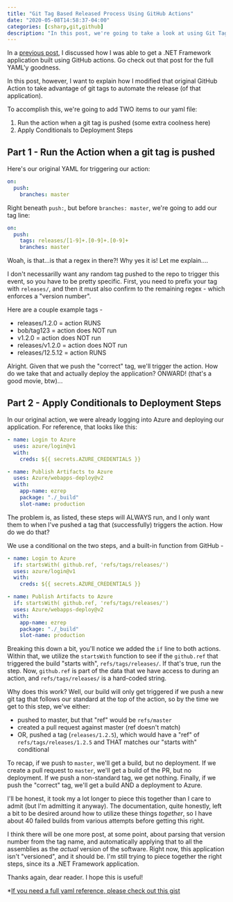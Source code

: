 ```yaml
---
title: "Git Tag Based Released Process Using GitHub Actions"
date: "2020-05-08T14:58:37-04:00"
categories: [csharp,git,github]
description: "In this post, we're going to take a look at using Git Tags and Conditional Steps in GitHub Actions to create a release process."
---
```


In a [previous post](https://www.codingwithcalvin.net/building-net-framework-applications-with-github-actions), I discussed how I was able to get a .NET Framework application built using GitHub actions.  Go check out that post for the full YAML'y goodness.

In this post, however, I want to explain how I modified that original GitHub Action to take advantage of git tags to automate the release (of that application).

To accomplish this, we're going to add TWO items to our yaml file:

1. Run the action when a git tag is pushed (some extra coolness here)
2. Apply Conditionals to Deployment Steps

## Part 1 - Run the Action when a git tag is pushed

Here's our original YAML for triggering our action:

```yaml
on:
  push:
    branches: master
```

Right beneath `push:`, but before `branches: master`, we're going to add our tag line:

```yaml
on:
  push:
    tags: releases/[1-9]+.[0-9]+.[0-9]+
    branches: master
```

Woah, is that...is that a regex in there?!  Why yes it is!  Let me explain....

I don't necessarilly want any random tag pushed to the repo to trigger this event, so you have to be pretty specific.  First, you need to prefix your tag with `releases/`, and then it must also confirm to the remaining regex - which enforces a "version number".

Here are a couple example tags -

* releases/1.2.0 = action RUNS
* bob/tag123 = action does NOT run
* v1.2.0 = action does NOT run
* releases/v1.2.0 = action does NOT run
* releases/12.5.12 = action RUNS

Alright.  Given that we push the "correct" tag, we'll trigger the action.  How do we take that and actually deploy the application?  ONWARD! (that's a good movie, btw)...

## Part 2 - Apply Conditionals to Deployment Steps

In our original action, we were already logging into Azure and deploying our application.  For reference, that looks like this:

```yaml
- name: Login to Azure
  uses: azure/login@v1
  with:
    creds: ${{ secrets.AZURE_CREDENTIALS }}

- name: Publish Artifacts to Azure
  uses: Azure/webapps-deploy@v2
  with:
    app-name: ezrep
    package: "./_build"
    slot-name: production
```

The problem is, as listed, these steps will ALWAYS run, and I only want them to when I've pushed a tag that (successfully) triggers the action.  How do we do that?  

We use a conditional on the two steps, and a built-in function from GitHub -

```yaml
- name: Login to Azure
  if: startsWith( github.ref, 'refs/tags/releases/')
  uses: azure/login@v1
  with:
    creds: ${{ secrets.AZURE_CREDENTIALS }}

- name: Publish Artifacts to Azure
  if: startsWith( github.ref, 'refs/tags/releases/')
  uses: Azure/webapps-deploy@v2
  with:
    app-name: ezrep
    package: "./_build"
    slot-name: production
```

Breaking this down a bit, you'll notice we added the `if` line to both actions.  Within that, we utilize the `startsWith` function to see if the `github.ref` that triggered the build "starts with", `refs/tags/releases/`.  If that's true, run the step.  Now, `github.ref` is part of the data that we have access to during an action, and `refs/tags/releases/` is a hard-coded string.

Why does this work?  Well, our build will only get triggered if we push a new git tag that follows our standard at the top of the action, so by the time we get to this step, we've either:

* pushed to master, but that "ref" would be `refs/master`
* created a pull request against master (ref doesn't match)
* OR, pushed a tag (`releases/1.2.5`), which would have a "ref" of `refs/tags/releases/1.2.5` and THAT matches our "starts with" conditional

To recap, if we push to `master`, we'll get a build, but no deployment.  If we create a pull request to `master`, we'll get a build of the PR, but no deployment.  If we push a non-standard tag, we get nothing.  Finally, if we push the "correct" tag, we'll get a build AND a deployment to Azure.

I'll be honest, it took my a lot longer to piece this together than I care to admit (but I'm admitting it anyway).  The documentation, quite honestly, left a bit to be desired around how to utilize these things *together*, so I have about 40 failed builds from various attempts before getting this right.

I think there will be one more post, at some point, about parsing that version number from the tag name, and automatically applying that to all the assemblies as the *actual* version of the software.  Right now, this application isn't "versioned", and it should be. I'm still trying to piece together the right steps, since its a .NET Framework application.

Thanks again, dear reader.  I hope this is useful!

*[If you need a full yaml reference, please check out this gist](https://gist.github.com/CalvinAllen/efdc537796039ef624d4966396e33391)
